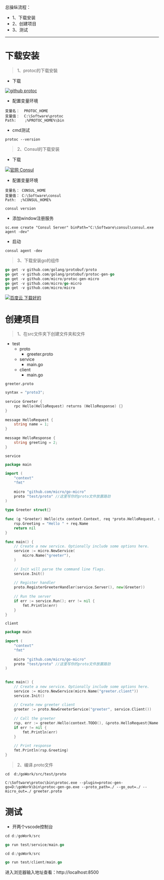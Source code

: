 总操纵流程：
- 1、下载安装
- 2、创建项目
- 3、测试

***
# 下载安装

> 1、protoc的下载安裝

- 下载

[![](https://img.shields.io/badge/github-protoc-blued.svg "github protoc")](https://github.com/protocolbuffers/protobuf/releases/tag/v3.8.0-rc1)

- 配置变量环境

```
变量名：  PROTOC_HOME
变量值：  C:\Software\protoc
Path:    ;%PROTOC_HOME%\bin
```

- cmd测试

```
protoc --version
```

> 2、Consul的下载安装

- 下载

[![](https://img.shields.io/badge/官网-Consul-red.svg "官网 Consul")](https://www.consul.io/downloads.html)

- 配置变量环境

```
变量名： CONSUL_HOME
变量值： C:\Software\consul
Path:  ;%CONSUL_HOME%

consul version
```

- 添加window注册服务

```
sc.exe create "Consul Server" binPath="C:\Software\consul\consul.exe agent -dev"
```

- 启动

```
consul agent -dev
```

> 3、下载安装go的组件

```go
go get -v github.com/golang/protobuf/proto
go get -v github.com/golang/protobuf/protoc-gen-go
go get -v github.com/micro/protoc-gen-micro
go get -v github.com/micro/go-micro
go get -v github.com/micro/micro
```

[![](https://img.shields.io/badge/百度云-下载好的-green.svg "百度云 下载好的")](https://pan.baidu.com/s/1asiYWpxb_pXftGCbBgVcLA)

# 创建项目

> 1、在src文件夹下创建文件夹和文件

-  test
    - proto
        - greeter.proto
    - service
        - main.go
    - client
        - main.go

`greeter.proto`

```go
syntax = "proto3";
 
service Greeter {
    rpc Hello(HelloRequest) returns (HelloResponse) {}
}
 
message HelloRequest {
    string name = 1;
}
 
message HelloResponse {
    string greeting = 2;
}
```

`service`

```go
package main
  
import (
    "context"
    "fmt"
  
    micro "github.com/micro/go-micro"
    proto "test/proto" //这里写你的proto文件放置路劲
)
  
type Greeter struct{}
  
func (g *Greeter) Hello(ctx context.Context, req *proto.HelloRequest, rsp *proto.HelloResponse) error {
    rsp.Greeting = "Hello " + req.Name
    return nil
}
  
func main() {
    // Create a new service. Optionally include some options here.
    service := micro.NewService(
        micro.Name("greeter"),
    )
  
    // Init will parse the command line flags.
    service.Init()
  
    // Register handler
    proto.RegisterGreeterHandler(service.Server(), new(Greeter))
  
    // Run the server
    if err := service.Run(); err != nil {
        fmt.Println(err)
    }
}
```

`client`

```go
package main
  
import (
    "context"
    "fmt"
  
    micro "github.com/micro/go-micro"
    proto "test/proto" //这里写你的proto文件放置路劲
)
  
  
func main() {
    // Create a new service. Optionally include some options here.
    service := micro.NewService(micro.Name("greeter.client"))
    service.Init()
  
    // Create new greeter client
    greeter := proto.NewGreeterService("greeter", service.Client())
  
    // Call the greeter
    rsp, err := greeter.Hello(context.TODO(), &proto.HelloRequest{Name: "老兵"})
    if err != nil {
        fmt.Println(err)
    }
  
    // Print response
    fmt.Println(rsp.Greeting)
}
```

> 2、编译.proto文件

```
cd  d:/goWork/src/test/proto

C:\Software\protoc\bin\protoc.exe --plugin=protoc-gen-go=D:\goWork\bin\protoc-gen-go.exe --proto_path=./ --go_out=./ --micro_out=./ greeter.proto
```

# 测试

- 开两个vscode控制台

```go
cd d:/goWork/src

go run test/service/main.go
```


```go
cd d:/goWork/src

go run test/client/main.go
```

进入浏览器输入地址查看：http://localhost:8500